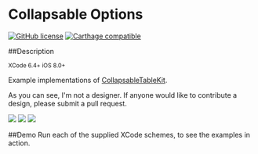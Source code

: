 Collapsable Options
===================
[![GitHub license](https://img.shields.io/github/license/mashape/apistatus.svg?style=plastic&label=Legal)](https://raw.githubusercontent.com/rob-nash/InfiniteScroll/master/Licence.md)
[![Carthage compatible](https://img.shields.io/badge/Carthage-Compatible-Greene.svg?style=plastic)](https://github.com/Carthage/Carthage)

##Description

<sup>XCode 6.4+ iOS 8.0+</sup>

Example implementations of [CollapsableTableKit](https://github.com/rob-nash/CollapsableTableKit.git). 

As you can see, I'm not a designer. If anyone would like to contribute a design, please submit a pull request.

![](http://i.imgur.com/QfLjuZc.gif?1)
![](http://i.imgur.com/0Uk9ACL.gif?1)
![](http://i.imgur.com/ECWZHTt.gif?1)

##Demo
Run each of the supplied XCode schemes, to see the examples in action.
